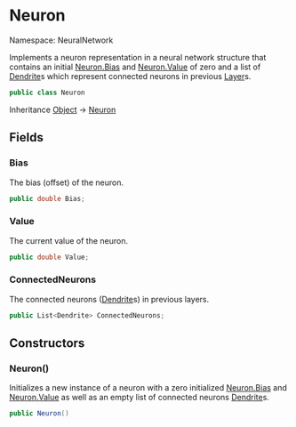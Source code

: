 # Neuron

Namespace: NeuralNetwork

Implements a neuron representation in a neural network structure that contains an initial [Neuron.Bias](./neuralnetwork.neuron.md#bias) and [Neuron.Value](./neuralnetwork.neuron.md#value) of zero and a list of [Dendrite](./neuralnetwork.dendrite.md)s which represent connected neurons in previous [Layer](./neuralnetwork.layer.md)s.

```csharp
public class Neuron
```

Inheritance [Object](https://docs.microsoft.com/en-us/dotnet/api/system.object) → [Neuron](./neuralnetwork.neuron.md)

## Fields

### **Bias**

The bias (offset) of the neuron.

```csharp
public double Bias;
```

### **Value**

The current value of the neuron.

```csharp
public double Value;
```

### **ConnectedNeurons**

The connected neurons ([Dendrite](./neuralnetwork.dendrite.md)s) in previous layers.

```csharp
public List<Dendrite> ConnectedNeurons;
```

## Constructors

### **Neuron()**

Initializes a new instance of a neuron with a zero initialized [Neuron.Bias](./neuralnetwork.neuron.md#bias) and [Neuron.Value](./neuralnetwork.neuron.md#value) as well as an empty list of connected neurons [Dendrite](./neuralnetwork.dendrite.md)s.

```csharp
public Neuron()
```
